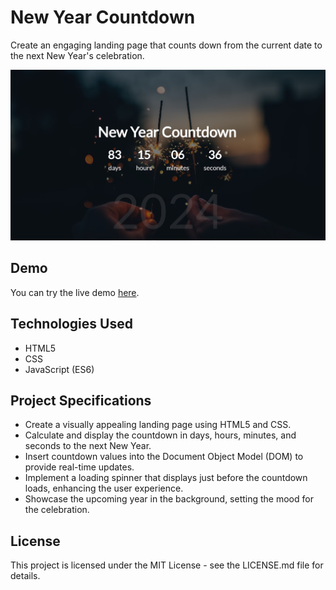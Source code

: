 # New Year Countdown

Create an engaging landing page that counts down from the current date to the next New Year's celebration.

![New Year Countdown Preview](https://github.com/somayehva/New-Year-Countdown/blob/main/New%20Year%20Countdown.png)

## Demo

You can try the live demo [here](link-to-your-live-demo).

## Technologies Used

- HTML5
- CSS
- JavaScript (ES6)

## Project Specifications

- Create a visually appealing landing page using HTML5 and CSS.
- Calculate and display the countdown in days, hours, minutes, and seconds to the next New Year.
- Insert countdown values into the Document Object Model (DOM) to provide real-time updates.
- Implement a loading spinner that displays just before the countdown loads, enhancing the user experience.
- Showcase the upcoming year in the background, setting the mood for the celebration.

## License

This project is licensed under the MIT License - see the LICENSE.md file for details.
